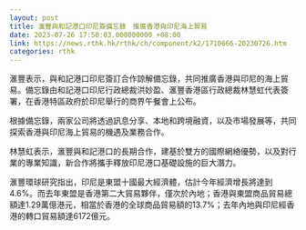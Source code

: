 ```yaml
---
layout: post
title: 滙豐與和記港口印尼簽備忘錄　推廣香港與印尼海上貿易
date: 2023-07-26 17:50:03.000000000 +08:00
link: https://news.rthk.hk/rthk/ch/component/k2/1710666-20230726.htm
categories: rthk
---
```


滙豐表示，與和記港口印尼簽訂合作諒解備忘錄，共同推廣香港與印尼的海上貿易。備忘錄由和記港口印尼行政總裁洪妙盈、滙豐香港區行政總裁林慧虹代表簽署，在香港特區政府於印尼舉行的商界午餐會上公布。

根據備忘錄，兩家公司將透過訊息分享、本地和跨境融資，以及市場發展等，共同探索香港與印尼海上貿易的機遇及業務合作。

林慧虹表示，滙豐與和記港口的長期合作，建基於雙方的國際網絡優勢，以及對行業的專業知識，新合作將攜手釋放印尼港口基礎設施的巨大潛力。

滙豐環球研究指出，印尼是東盟十國最大經濟體，估計今年經濟增長將達到4.6%。而去年東盟是香港第二大貿易夥伴，僅次於內地；香港與東盟商品貿易總額達1.29萬億港元，相當於香港的全球商品貿易額的13.7%；去年內地與印尼經香港的轉口貿易額達6172億元。

